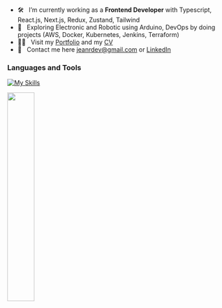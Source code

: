 - 🛠 &nbsp; I’m currently working as a <strong>Frontend Developer</strong> with Typescript, React.js, Next.js, Redux, Zustand, Tailwind
- 🚀 &nbsp; Exploring Electronic and Robotic using Arduino, DevOps by doing projects (AWS, Docker, Kubernetes, Jenkins, Terraform)
- 👨‍💻 &nbsp; Visit my [Portfolio](https://jeanrondon.is-a.dev) and my [CV](https://rxresu.me/jeandv/cv-jean-rondon)
- 💬 &nbsp; Contact me here jeanrdev@gmail.com or [LinkedIn](https://linkedin.com/in/jeanrondon)

### Languages and Tools

[![My Skills](https://skillicons.dev/icons?i=js,ts,react,redux,tailwind,graphql)](https://jeanrondon.is-a.dev)

<div align="mid">
  <img src="https://github-readme-stats.vercel.app/api?username=jeandv&theme=tokyonight&show_icons=true&hide_border=true&count_private=true" width="35%" />
</div>
